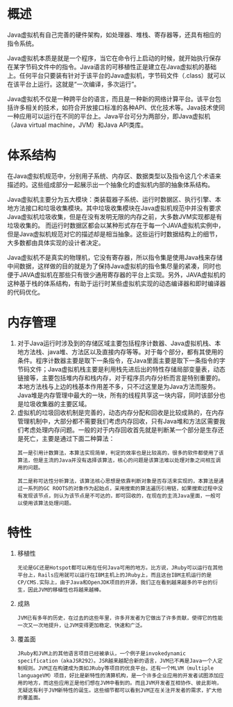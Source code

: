 # 概述
Java虚拟机有自己完善的硬件架构，如处理器、堆栈、寄存器等，还具有相应的指令系统。

Java虚拟机本质是就是一个程序，当它在命令行上启动的时候，就开始执行保存在某字节码文件中的指令。Java语言的可移植性正是建立在Java虚拟机的基础上。任何平台只要装有针对于该平台的Java虚拟机，字节码文件（.class）就可以在该平台上运行。这就是“一次编译，多次运行”。

Java虚拟机不仅是一种跨平台的语言，而且是一种新的网络计算平台。该平台包括许多相关的技术，如符合开放接口标准的各种API、优化技术等。Java技术使同一种应用可以运行在不同的平台上。Java平台可分为两部分，即Java虚拟机（Java virtual machine，JVM）和Java API类库。

# 体系结构
在Java虚拟机规范中，分别用子系统、内存区、数据类型以及指令这几个术语来描述的。这些组成部分一起展示出一个抽象化的虚拟机内部的抽象体系结构。

Java虚拟机主要分为五大模块：类装载器子系统、运行时数据区、执行引擎、本地方法接口和垃圾收集模块。其中垃圾收集模块在Java虚拟机规范中并没有要求Java虚拟机垃圾收集，但是在没有发明无限的内存之前，大多数JVM实现都是有垃圾收集的。
而运行时数据区都会以某种形式存在于每一个JAVA虚拟机实例中，但是Java虚拟机规范对它的描述却是相当抽象。这些运行时数据结构上的细节，大多数都由具体实现的设计者决定。

Java虚拟机不是真实的物理机，它没有寄存器，所以指令集是使用Java栈来存储中间数据，这样做的目的就是为了保持Java虚拟机的指令集尽量的紧凑，同时也便于JAVA虚拟机在那些只有很少通用寄存器的平台上实现。另外，JAVA虚拟机的这种基于栈的体系结构，有助于运行时某些虚拟机实现的动态编译器和即时编译器的代码优化。

# 内存管理
<ol>
  <li>
    对于Java运行时涉及到的存储区域主要包括程序计数器、Java虚拟机栈、本地方法栈、java堆、方法区以及直接内存等等。对于每个部分，都有其使用的条件。程序计数器主要是取下一条指令，在Java里面主要是取下一条指令的字节码文件；Java虚拟机栈主要是利用栈先进后出的特性存储局部变量表，动态链接等，主要包括堆内存和栈内存，对于程序员内存分析而言是特别重要的。本地方法栈与上边的栈基本作用差不多，只不过这里是为Java方法而服务。Java堆是内存管理中最大的一块，所有的线程共享这一块内容，同时该部分也是垃圾收集器的主要区域。
  </li>
  <li>
    虚拟机的垃圾回收机制是完善的，动态内存分配和回收是比较成熟的，在内存管理机制中，大部分都不需要我们考虑内存回收，只有Java堆和方法区需要我们考虑处理内存问题。一般的对于内存回收首先就是判断某一个部分是生存还是死亡，主要是通过下面二种算法：
    
    其一是引用计数算法，本算法实现简单，判定的效率也是比较高的，很多的软件都使用了该算法，但是主流的Java并没有选择该算法，核心的问题是该算法难以处理对象之间相互调用的问题。
    
    其二是称可达性分析算法，该算法核心思想是依靠判断对象是否存活来实现的，本算法是通过一系列的GC ROOTS的对象作为起始点，采用搜索的算法遍历引用链，如果搜索过程中没有发现该节点，则认为该节点是不可达的，即可回收的，在现在的主流Java里面，一般可以使用该算法处理问题。
  </li>
</ol>

# 特性
<ol>
  <li>
    移植性
    
    无论是GC还是Hotspot都可以用在任何Java可用的地方。比方说，JRuby可以运行在其他平台上，Rails应用就可以运行在IBM主机上的JRuby上，而且这台IBM主机运行的是CP/CMS.实际上，由于Java和OpenJDK项目的开源，我们正在看到越来越多的平台的衍生，因此JVM的移植性也将越来越棒。
  </li>
  <li>
    成熟
    
    JVM已有多年的历史，在过去的这些年里，许多开发者为它做出了许多贡献，使得它的性能一次又一次地提升，让JVM变得更加稳定、快速和广泛。
  </li>
  <li>
    覆盖面
    
    JRuby和JVM上的其他语言项目已经被承认，一个例子是invokedynamic specification（akaJSR292）。JSR越来越配合新的语言，JVM已不再是Java一个人定制规则。JVM正在构建成为类如JRuby等项目的优良平台。还有一个MLVM（multiple languageVM）项目，好比是新特性的清算机构，是一个许多企业应用的开发者试图添加应用的地方，而这些应用正是他们想在JVM中看到的。而且JVM开发者互相协作、彼此影响，无疑这有利于JVM新特性的诞生。这些细节都可以看到JVM正在关注开发者的需求，扩大他的覆盖面。
  </li>
</ol>
